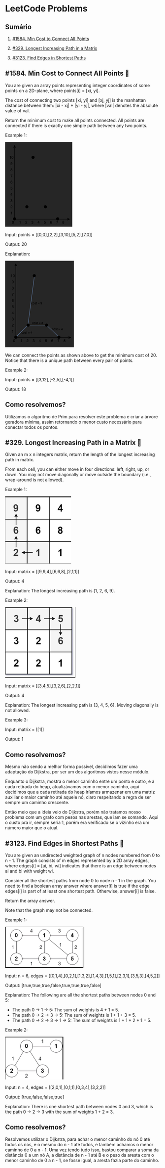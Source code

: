 # LeetCode Problems

## Sumário
1. [#1584. Min Cost to Connect All Points](#1584-min-cost-to-connect-all-points-) 

2. [#329. Longest Increasing Path in a Matrix](#329-longest-increasing-path-in-a-matrix-)

3. [#3123. Find Edges in Shortest Paths](#3123-find-edges-in-shortest-paths-)

## #1584. Min Cost to Connect All Points 🔶

You are given an array points representing integer coordinates of some points on a 2D-plane, where points[i] = [xi, yi].

The cost of connecting two points [xi, yi] and [xj, yj] is the manhattan distance between them: |xi - xj| + |yi - yj|, where |val| denotes the absolute value of val.

Return the minimum cost to make all points connected. All points are connected if there is exactly one simple path between any two points.

Example 1:

![ex3](img/ex3.png)

Input: points = [[0,0],[2,2],[3,10],[5,2],[7,0]]

Output: 20

Explanation:

![ex4](img/ex4.png)

We can connect the points as shown above to get the minimum cost of 20.
Notice that there is a unique path between every pair of points.

Example 2:

Input: points = [[3,12],[-2,5],[-4,1]]

Output: 18

## Como resolvemos?

Utilizamos o algoritmo de Prim para resolver este problema e criar a árvore geradora mínima, assim retornando o menor custo necessário para conectar todos os pontos.

## #329. Longest Increasing Path in a Matrix 🔴

Given an m x n integers matrix, return the length of the longest increasing path in matrix.

From each cell, you can either move in four directions: left, right, up, or down. You may not move diagonally or move outside the boundary (i.e., wrap-around is not allowed).

Example 1:

![ex1](img/ex1.png)

Input: matrix = [[9,9,4],[6,6,8],[2,1,1]]

Output: 4

Explanation: The longest increasing path is [1, 2, 6, 9].

Example 2:

![ex2](img/ex2.png)

Input: matrix = [[3,4,5],[3,2,6],[2,2,1]]

Output: 4

Explanation: The longest increasing path is [3, 4, 5, 6]. Moving diagonally is not allowed.

Example 3:

Input: matrix = [[1]]

Output: 1

## Como resolvemos?
Mesmo não sendo a melhor forma possível, decidimos fazer uma adaptação do Dijkstra, por ser um dos algoritmos vistos nesse módulo.

Enquanto o Dijkstra, mostra o menor caminho entre um ponto e outro, e a cada retirada do heap, atualizávamos com o menor caminho, aqui decidimos que a cada retirada do heap iríamos armazenar em uma matriz auxiliar o maior caminho até aquele nó, claro respeitando a regra de ser sempre um caminho crescente.

Então meio que a ideia veio do Dijkstra, porém não tratamos nosso problema com um grafo com pesos nas arestas, que iam se somando. Aqui o custo pra ir, sempre seria 1, porém era verificado se o vizinho era um número maior que o atual.

## #3123. Find Edges in Shortest Paths 🔴

You are given an undirected weighted graph of n nodes numbered from 0 to n - 1. The graph consists of m edges represented by a 2D array edges, where edges[i] = [ai, bi, wi] indicates that there is an edge between nodes ai and bi with weight wi.

Consider all the shortest paths from node 0 to node n - 1 in the graph. You need to find a boolean array answer where answer[i] is true if the edge edges[i] is part of at least one shortest path. Otherwise, answer[i] is false.

Return the array answer.

Note that the graph may not be connected.

Example 1:

![ex5](img/ex5.png)

Input: n = 6, edges = [[0,1,4],[0,2,1],[1,3,2],[1,4,3],[1,5,1],[2,3,1],[3,5,3],[4,5,2]]

Output: [true,true,true,false,true,true,true,false]

Explanation: The following are all the shortest paths between nodes 0 and 5:

- The path 0 -> 1 -> 5: The sum of weights is 4 + 1 = 5.
- The path 0 -> 2 -> 3 -> 5: The sum of weights is 1 + 1 + 3 = 5.
- The path 0 -> 2 -> 3 -> 1 -> 5: The sum of weights is 1 + 1 + 2 + 1 = 5.

Example 2:

![ex6](img/ex6.png)

Input: n = 4, edges = [[2,0,1],[0,1,1],[0,3,4],[3,2,2]]

Output: [true,false,false,true]

Explanation: There is one shortest path between nodes 0 and 3, which is the path 0 -> 2 -> 3 with the sum of weights 1 + 2 = 3.

## Como resolvemos?

Resolvemos utilizar o Dijkstra, para achar o menor caminho do nó 0 até todos os nós, e o mesmo do n - 1 até todos, e também achamos o menor caminho de 0 a n - 1. Uma vez tendo tudo isso, bastou comparar a soma da distância 0 a um nó A, a distância de n - 1 até B e o peso da aresta com o menor caminho de 0 a n - 1, se fosse igual, a aresta fazia parte do caminho.
